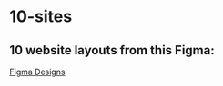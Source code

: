 # 10-sites

10 website layouts from this Figma: 
- 
[Figma Designs](https://www.figma.com/file/QmyHjqAZ49tuncZq1kDhK7/10-Website-Designs-in-1-hour---Design-Challenge?node-id=0%3A1)
